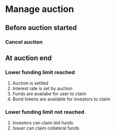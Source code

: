 # Manage auction

## Before auction started

### Cancel auction

## At auction end

### Lower funding limit reached

1. Auction is settled
2. Interest rate is set by auction
3. Funds are availabe for user to claim
4. Bond tokens are available for investors to claim

### Lower funding limit not reached

1. Investors can claim bid funds
1. Issuer can claim collateral funds
